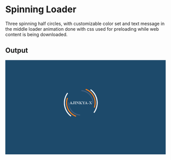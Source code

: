 <h1> Spinning Loader</h1>

Three spinning half circles, with customizable color set and text message in the middle loader animation done with css used for preloading while web content is being downloaded.

<h2>Output</h2>
<img src="Screenshot 2025-09-18 121534.png">
